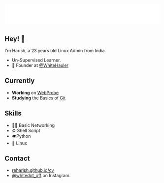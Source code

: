 <h1 align="center">
  <img src="name.svg" alt="Harishbabu Rengaraj" />
</h1>

## Hey! 👋
I'm Harish, a 23 years old Linux Admin from India.

- Un-Supervised Learner.
- 🧭 Founder at [@WhiteHauler](https://github.com/whitehauler)

## Currently
- **Working** on [WebProbe](https://github.com/reharish/webprobe)
- **Studying** the Basics of [Git](../../../../) 

## Skills
- 👨‍💻 Basic Networking
- ⚙ Shell Script
- 👁️Python
- 💽 Linux

## Contact
- [reharish.github.io/cv](https://reharish.github.io/cv)
- [@whitedot_off](https://instagram.com/profile/whitehauler_off) on Instagram.
